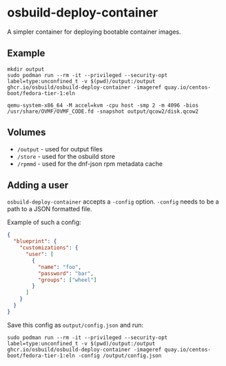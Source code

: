 # osbuild-deploy-container

A simpler container for deploying bootable container images.

## Example

```
mkdir output
sudo podman run --rm -it --privileged --security-opt label=type:unconfined_t -v $(pwd)/output:/output ghcr.io/osbuild/osbuild-deploy-container -imageref quay.io/centos-boot/fedora-tier-1:eln

qemu-system-x86_64 -M accel=kvm -cpu host -smp 2 -m 4096 -bios /usr/share/OVMF/OVMF_CODE.fd -snapshot output/qcow2/disk.qcow2
```

## Volumes
- `/output` - used for output files
- `/store` - used for the osbuild store
- `/rpmmd` - used for the dnf-json rpm metadata cache

## Adding a user
`osbuild-deploy-container` accepts a `-config` option. `-config` needs to be a path to a JSON formatted file.

Example of such a config:

```json
{
  "blueprint": {
    "customizations": {
      "user": [
        {
          "name": "foo",
          "password": "bar",
          "groups": ["wheel"]
        }
      ]
    }
  }
}
```

Save this config as `output/config.json` and run:

```
sudo podman run --rm -it --privileged --security-opt label=type:unconfined_t -v $(pwd)/output:/output ghcr.io/osbuild/osbuild-deploy-container -imageref quay.io/centos-boot/fedora-tier-1:eln -config /output/config.json
```
